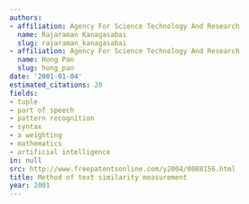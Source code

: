 ```yaml
---
authors:
- affiliation: Agency For Science Technology And Research
  name: Rajaraman Kanagasabai
  slug: rajaraman_kanagasabai
- affiliation: Agency For Science Technology And Research
  name: Hong Pan
  slug: hong_pan
date: '2001-01-04'
estimated_citations: 20
fields:
- tuple
- part of speech
- pattern recognition
- syntax
- a weighting
- mathematics
- artificial intelligence
in: null
src: http://www.freepatentsonline.com/y2004/0088156.html
title: Method of text similarity measurement
year: 2001
---
```


